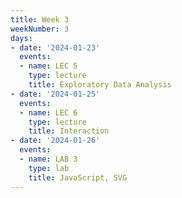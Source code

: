 ```yaml
---
title: Week 3
weekNumber: 3
days:
- date: '2024-01-23'
  events:
  - name: LEC 5
    type: lecture
    title: Exploratory Data Analysis
- date: '2024-01-25'
  events:
  - name: LEC 6
    type: lecture
    title: Interaction
- date: '2024-01-26'
  events:
  - name: LAB 3
    type: lab
    title: JavaScript, SVG
---
```

